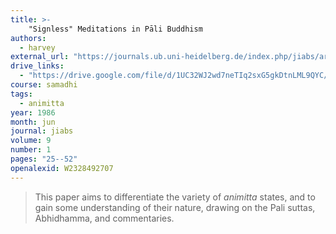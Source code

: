 ```yaml
---
title: >-
    "Signless" Meditations in Pāli Buddhism
authors:
  - harvey
external_url: "https://journals.ub.uni-heidelberg.de/index.php/jiabs/article/view/8674/2581"
drive_links:
  - "https://drive.google.com/file/d/1UC32WJ2wd7neTIq2sxG5gkDtnLML9QYC/view?usp=drivesdk"
course: samadhi
tags:
  - animitta
year: 1986
month: jun
journal: jiabs
volume: 9
number: 1
pages: "25--52"
openalexid: W2328492707
---
```


> This paper aims to differentiate the variety of *animitta* states,
and to gain some understanding of their nature, drawing on
the Pali suttas, Abhidhamma, and commentaries.
